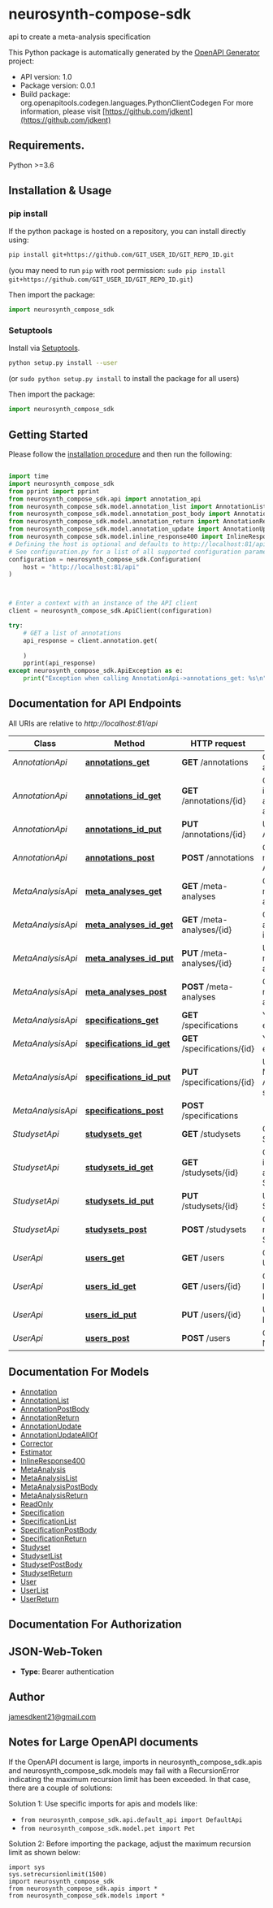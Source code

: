 # neurosynth-compose-sdk
api to create a meta-analysis specification

This Python package is automatically generated by the [OpenAPI Generator](https://openapi-generator.tech) project:

- API version: 1.0
- Package version: 0.0.1
- Build package: org.openapitools.codegen.languages.PythonClientCodegen
For more information, please visit [https://github.com/jdkent](https://github.com/jdkent)

## Requirements.

Python >=3.6

## Installation & Usage
### pip install

If the python package is hosted on a repository, you can install directly using:

```sh
pip install git+https://github.com/GIT_USER_ID/GIT_REPO_ID.git
```
(you may need to run `pip` with root permission: `sudo pip install git+https://github.com/GIT_USER_ID/GIT_REPO_ID.git`)

Then import the package:
```python
import neurosynth_compose_sdk
```

### Setuptools

Install via [Setuptools](http://pypi.python.org/pypi/setuptools).

```sh
python setup.py install --user
```
(or `sudo python setup.py install` to install the package for all users)

Then import the package:
```python
import neurosynth_compose_sdk
```

## Getting Started

Please follow the [installation procedure](#installation--usage) and then run the following:

```python

import time
import neurosynth_compose_sdk
from pprint import pprint
from neurosynth_compose_sdk.api import annotation_api
from neurosynth_compose_sdk.model.annotation_list import AnnotationList
from neurosynth_compose_sdk.model.annotation_post_body import AnnotationPostBody
from neurosynth_compose_sdk.model.annotation_return import AnnotationReturn
from neurosynth_compose_sdk.model.annotation_update import AnnotationUpdate
from neurosynth_compose_sdk.model.inline_response400 import InlineResponse400
# Defining the host is optional and defaults to http://localhost:81/api
# See configuration.py for a list of all supported configuration parameters.
configuration = neurosynth_compose_sdk.Configuration(
    host = "http://localhost:81/api"
)



# Enter a context with an instance of the API client
client = neurosynth_compose_sdk.ApiClient(configuration)

try:
    # GET a list of annotations
    api_response = client.annotation.get(
    
    )
    pprint(api_response)
except neurosynth_compose_sdk.ApiException as e:
    print("Exception when calling AnnotationApi->annotations_get: %s\n" % e)
```

## Documentation for API Endpoints

All URIs are relative to *http://localhost:81/api*

Class | Method | HTTP request | Description
------------ | ------------- | ------------- | -------------
*AnnotationApi* | [**annotations_get**](docs/AnnotationApi.md#annotations_get) | **GET** /annotations | GET a list of annotations
*AnnotationApi* | [**annotations_id_get**](docs/AnnotationApi.md#annotations_id_get) | **GET** /annotations/{id} | GET information about an annotation
*AnnotationApi* | [**annotations_id_put**](docs/AnnotationApi.md#annotations_id_put) | **PUT** /annotations/{id} | Update an Annotation
*AnnotationApi* | [**annotations_post**](docs/AnnotationApi.md#annotations_post) | **POST** /annotations | Create a new Annotation
*MetaAnalysisApi* | [**meta_analyses_get**](docs/MetaAnalysisApi.md#meta_analyses_get) | **GET** /meta-analyses | GET a list of meta-analyses
*MetaAnalysisApi* | [**meta_analyses_id_get**](docs/MetaAnalysisApi.md#meta_analyses_id_get) | **GET** /meta-analyses/{id} | GET meta-analysis information
*MetaAnalysisApi* | [**meta_analyses_id_put**](docs/MetaAnalysisApi.md#meta_analyses_id_put) | **PUT** /meta-analyses/{id} | Update a meta-analysis
*MetaAnalysisApi* | [**meta_analyses_post**](docs/MetaAnalysisApi.md#meta_analyses_post) | **POST** /meta-analyses | Create a new meta-analysis
*MetaAnalysisApi* | [**specifications_get**](docs/MetaAnalysisApi.md#specifications_get) | **GET** /specifications | Your GET endpoint
*MetaAnalysisApi* | [**specifications_id_get**](docs/MetaAnalysisApi.md#specifications_id_get) | **GET** /specifications/{id} | Your GET endpoint
*MetaAnalysisApi* | [**specifications_id_put**](docs/MetaAnalysisApi.md#specifications_id_put) | **PUT** /specifications/{id} | Update Meta-Analysis specification
*MetaAnalysisApi* | [**specifications_post**](docs/MetaAnalysisApi.md#specifications_post) | **POST** /specifications | 
*StudysetApi* | [**studysets_get**](docs/StudysetApi.md#studysets_get) | **GET** /studysets | Get a list of Studysets
*StudysetApi* | [**studysets_id_get**](docs/StudysetApi.md#studysets_id_get) | **GET** /studysets/{id} | Get information about a Studyset
*StudysetApi* | [**studysets_id_put**](docs/StudysetApi.md#studysets_id_put) | **PUT** /studysets/{id} | Update a Studyset
*StudysetApi* | [**studysets_post**](docs/StudysetApi.md#studysets_post) | **POST** /studysets | Create a new Studyset
*UserApi* | [**users_get**](docs/UserApi.md#users_get) | **GET** /users | GET list of Users
*UserApi* | [**users_id_get**](docs/UserApi.md#users_id_get) | **GET** /users/{id} | Get User Info by User ID
*UserApi* | [**users_id_put**](docs/UserApi.md#users_id_put) | **PUT** /users/{id} | Update User Information
*UserApi* | [**users_post**](docs/UserApi.md#users_post) | **POST** /users | Create A New User


## Documentation For Models

 - [Annotation](docs/Annotation.md)
 - [AnnotationList](docs/AnnotationList.md)
 - [AnnotationPostBody](docs/AnnotationPostBody.md)
 - [AnnotationReturn](docs/AnnotationReturn.md)
 - [AnnotationUpdate](docs/AnnotationUpdate.md)
 - [AnnotationUpdateAllOf](docs/AnnotationUpdateAllOf.md)
 - [Corrector](docs/Corrector.md)
 - [Estimator](docs/Estimator.md)
 - [InlineResponse400](docs/InlineResponse400.md)
 - [MetaAnalysis](docs/MetaAnalysis.md)
 - [MetaAnalysisList](docs/MetaAnalysisList.md)
 - [MetaAnalysisPostBody](docs/MetaAnalysisPostBody.md)
 - [MetaAnalysisReturn](docs/MetaAnalysisReturn.md)
 - [ReadOnly](docs/ReadOnly.md)
 - [Specification](docs/Specification.md)
 - [SpecificationList](docs/SpecificationList.md)
 - [SpecificationPostBody](docs/SpecificationPostBody.md)
 - [SpecificationReturn](docs/SpecificationReturn.md)
 - [Studyset](docs/Studyset.md)
 - [StudysetList](docs/StudysetList.md)
 - [StudysetPostBody](docs/StudysetPostBody.md)
 - [StudysetReturn](docs/StudysetReturn.md)
 - [User](docs/User.md)
 - [UserList](docs/UserList.md)
 - [UserReturn](docs/UserReturn.md)


## Documentation For Authorization


## JSON-Web-Token

- **Type**: Bearer authentication


## Author

jamesdkent21@gmail.com


## Notes for Large OpenAPI documents
If the OpenAPI document is large, imports in neurosynth_compose_sdk.apis and neurosynth_compose_sdk.models may fail with a
RecursionError indicating the maximum recursion limit has been exceeded. In that case, there are a couple of solutions:

Solution 1:
Use specific imports for apis and models like:
- `from neurosynth_compose_sdk.api.default_api import DefaultApi`
- `from neurosynth_compose_sdk.model.pet import Pet`

Solution 2:
Before importing the package, adjust the maximum recursion limit as shown below:
```
import sys
sys.setrecursionlimit(1500)
import neurosynth_compose_sdk
from neurosynth_compose_sdk.apis import *
from neurosynth_compose_sdk.models import *
```


